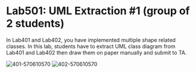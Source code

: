 ﻿# Lab501: UML Extraction #1 (group of 2 students)

In Lab401 and Lab402, you have implemented multiple shape related classes.
In this lab, students have to extract UML class diagram from Lab401 and Lab402 
then draw them on paper manually and submit to TA.


![401-570610570](https://fbcdn-sphotos-a-a.akamaihd.net/hphotos-ak-xpf1/v/t34.0-12/12025326_10207051486559885_1206188672_n.jpg?oh=98afccd203053d0a73e275bffdee4553&oe=560765FA&__gda__=1443329771_9ba092b1b21a23e4c4d660258dee3f65)
![402-570610570](https://scontent-sin1-1.xx.fbcdn.net/hphotos-xfp1/v/t34.0-12/12025497_10207051487079898_500277731_n.jpg?oh=367d110494b1c2ec3c73144481616876&oe=5607595D)
